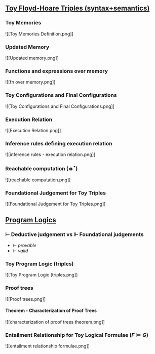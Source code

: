 ## [Toy Floyd-Hoare Triples (syntax+semantics)](https://pv24.cmath.eu/01-overview.html#toy-floyd-hoare-triples)
### Toy Memories
![[Toy Memories Definition.png]]
### Updated Memory
![[Updated memory.png]]
### Functions and expressions over memory
![[fn over memory.png]]

### Toy Configurations and Final Configurations
![[Toy Configurations and Final Configurations.png]]

### Execution Relation
![[Execution Relation.png]]
### Inference rules defining execution relation
![[inference rules - execution relation.png]]

### Reachable computation ($\Rightarrow^*$)
![[reachable computation.png]]
### Foundational Judgement for Toy Triples
![[Foundational Judgement for Toy Triples.png]]
## [Program Logics](https://pv24.cmath.eu/01-overview.html#program-logics)
### $\vdash$ Deductive judgement **vs** $\Vdash$ Foundational judgements
- $\vdash$ *provable*
- $\Vdash$ *valid*
### Toy Program Logic (triples)
![[Toy Program Logic (triples.png]]
### Proof trees
![[Proof trees.png]]
#### Theorem - Characterization of Proof Trees
![[characterization of proof trees theorem.png]]
### Entailment Relationship for Toy Logical Formulae ($F \models G$)
![[entailment relationship formulae.png]]

